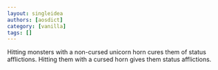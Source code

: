 ```yaml
---
layout: singleidea
authors: [aosdict]
category: [vanilla]
tags: []
---
```

Hitting monsters with a non-cursed unicorn horn cures them of status afflictions. Hitting them with a cursed horn gives them status afflictions.
